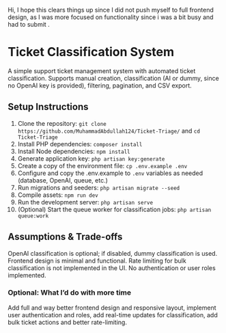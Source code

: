 Hi, I hope this clears things up since I did not push myself to full frontend design, as I was more focused on functionality since i was a bit busy and had to submit .

# Ticket Classification System

A simple support ticket management system with automated ticket classification. Supports manual creation, classification (AI or dummy, since no OpenAI key is provided), filtering, pagination, and CSV export.

## Setup Instructions

1. Clone the repository: `git clone https://github.com/MuhammadAbdullah124/Ticket-Triage/` and `cd Ticket-Triage`  
2. Install PHP dependencies: `composer install`  
3. Install Node dependencies: `npm install`  
4. Generate application key: `php artisan key:generate`  
5. Create a copy of the environment file: `cp .env.example .env`  
6. Configure and copy the .env.example to  `.env` variables as needed (database, OpenAI, queue, etc.)  
7. Run migrations and seeders: `php artisan migrate --seed`  
8. Compile assets: `npm run dev`  
9. Run the development server: `php artisan serve`  
10. (Optional) Start the queue worker for classification jobs: `php artisan queue:work`  

## Assumptions & Trade-offs

OpenAI classification is optional; if disabled, dummy classification is used. Frontend design is minimal and functional. Rate limiting for bulk classification is not implemented in the UI. No authentication or user roles implemented.  

### Optional: What I’d do with more time

Add full and way better frontend design and responsive layout, implement user authentication and roles, add real-time updates for classification, add bulk ticket actions and better rate-limiting.  



